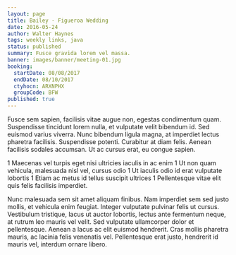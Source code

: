 ```yaml
---
layout: page
title: Bailey - Figueroa Wedding
date: 2016-05-24
author: Walter Haynes
tags: weekly links, java
status: published
summary: Fusce gravida lorem vel massa.
banner: images/banner/meeting-01.jpg
booking:
  startDate: 08/08/2017
  endDate: 08/10/2017
  ctyhocn: ARXNPHX
  groupCode: BFW
published: true
---
```

Fusce sem sapien, facilisis vitae augue non, egestas condimentum quam. Suspendisse tincidunt lorem nulla, et vulputate velit bibendum id. Sed euismod varius viverra. Nunc bibendum ligula magna, at imperdiet lectus pharetra facilisis. Suspendisse potenti. Curabitur at diam felis. Aenean facilisis sodales accumsan. Ut ac cursus erat, eu congue sapien.

1 Maecenas vel turpis eget nisi ultricies iaculis in ac enim
1 Ut non quam vehicula, malesuada nisl vel, cursus odio
1 Ut iaculis odio id erat vulputate lobortis
1 Etiam ac metus id tellus suscipit ultrices
1 Pellentesque vitae elit quis felis facilisis imperdiet.

Nunc malesuada sem sit amet aliquam finibus. Nam imperdiet sem sed justo mollis, et vehicula enim feugiat. Integer vulputate pulvinar felis ut cursus. Vestibulum tristique, lacus ut auctor lobortis, lectus ante fermentum neque, at rutrum leo mauris vel velit. Sed vulputate ullamcorper dolor et pellentesque. Aenean a lacus ac elit euismod hendrerit. Cras mollis pharetra mauris, ac lacinia felis venenatis vel. Pellentesque erat justo, hendrerit id mauris vel, interdum ornare libero.
